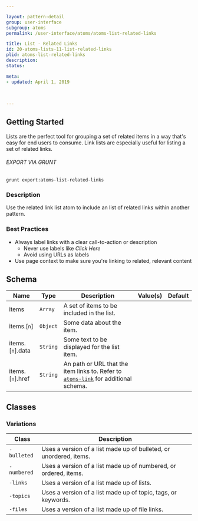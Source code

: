 ```yaml
---

layout: pattern-detail
group: user-interface
subgroup: atoms
permalink: /user-interface/atoms/atoms-list-related-links

title: List - Related Links
id: 20-atoms-lists-11-list-related-links
plid: atoms-list-related-links
description: 
status: 

meta:
- updated: April 1, 2019
  
  
  
---
```



## Getting Started

Lists are the perfect tool for grouping a set of related items in a way that's easy for end users to consume. Link lists are especially useful for listing a set of related links.

###### EXPORT VIA GRUNT

```
grunt export:atoms-list-related-links
```


### Description

Use the related link list atom to include an list of related links within another pattern.


### Best Practices

- Always label links with a clear call-to-action or description
  - Never use labels like *Click Here*
  - Avoid using URLs as labels
- Use page context to make sure you're linking to related, relevant content


## Schema

| Name                    | Type                  | Description                                                                             | Value(s)                  | Default     |
|-------------------------|-----------------------|-----------------------------------------------------------------------------------------|---------------------------|-------------|
| items                   | `Array`               | A set of items to be included in the list.                                              |                           |             |
| items.[`n`]             | `Object`              | Some data about the item.                                                               |                           |             |
| items.[`n`].data        | `String`              | Some text to be displayed for the list item.                                            |                           |             |
| items.[`n`].href        | `String`              | An path or URL that the item links to. Refer to [`atoms-link`][atoms-link] for additional schema. |  | |


## Classes

### Variations

| Class         | Description                                                         |
|---------------|---------------------------------------------------------------------|
| `-bulleted`   | Uses a version of a list made up of bulleted, or unordered, items.  |
| `-numbered`   | Uses a version of a list made up of numbered, or ordered, items.    |
| `-links`      | Uses a version of a list made up of lists.                          |
| `-topics`     | Uses a version of a list made up of topic, tags, or keywords.       |
| `-files`      | Uses a version of a list made up of file links.                     |


[atoms-link]: /patterns/20-atoms-globals-link/20-atoms-globals-link.html
